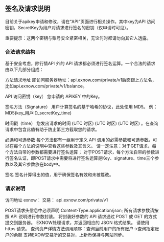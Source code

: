 ## 签名及请求说明

目前关于apikey申请和修改，请在“API”页面进行相关操作。其中key为API 访问密钥，SecretKey为用户对请求进行签名的密钥（仅申请时可见）。

重要提示：这两个密钥与账号安全紧密相关，无论何时都请勿向其它人透露。

### 合法请求结构
基于安全考虑，除行情API 外的 API 请求都必须进行签名运算。一个合法的请求由以下几部分组成：

方法请求地址 即访问服务器地址：api.exnow.com/private/v1后面跟上方法名，
比如api.exnow.com/private/v1/balance。

API 访问密钥（key） 您申请的 APIKEY 中的Key。

签名方法（Signature） 用户计算签名的基于哈希的协议，此处使用 MD5。
例：MD5(key_用戶ID_secretKey_time)

时间戳（time） 您发出请求的时间 (UTC 时区) (UTC 时区) (UTC 时区) 。在查询请求中包含此值有助于防止第三方截取您的请求。

必选和可选参数 每个方法都有一组用于定义 API 调用的必需参数和可选参数。可以在每个方法的说明中查看这些参数及其含义。 请一定注意：对于GET请求，每个方法自带的参数都需要进行签名运算； 对于POST请求，每个方法自带的参数进行签名认证，即POST请求中需要将进行签名运算是Key、signature、time三个参数以及其它参数放在body中。

签名 签名计算得出的值，用于确保签名有效和未被篡改。

### 请求说明
访问地址
exnow： 交易： api.exnow.com/private/v1

POST请求头信息中必须声明 Content-Type:application/json;
所有请求参数请按照 API 说明进行参数封装。
将封装好参数的 API 请求通过 POST 或 GET 的方式提交到服务器。
EXNOW处理请求，并返回相应的 JSON 格式结果。
请使用 https 请求。
查询资产详情方法调用顺序：查询当前用户的所有账户->查询指定账户的余额
支持EXOW交易所的交易对，上新币保持与网站同步。

